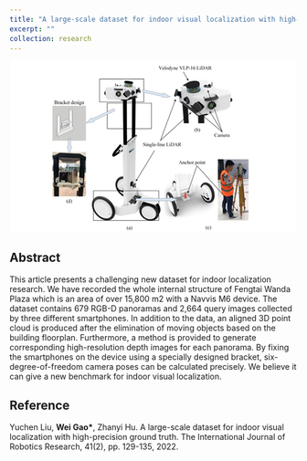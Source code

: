 ```yaml
---
title: "A large-scale dataset for indoor visual localization with high-precision ground truth"
excerpt: ""
collection: research
---
```


<div align='center'>
  <img src="/images/research/2022 large-scale dataset .PNG" width="500">  
</div>

## Abstract

This article presents a challenging new dataset for indoor localization research. We have recorded the whole internal structure of Fengtai Wanda Plaza which is an area of over 15,800 m2 with a Navvis M6 device. The dataset contains 679 RGB-D panoramas and 2,664 query images collected by three different smartphones. In addition to the data, an aligned 3D point cloud is produced after the elimination of moving objects based on the building floorplan. Furthermore, a method is provided to generate corresponding high-resolution depth images for each panorama. By fixing the smartphones on the device using a specially designed bracket, six-degree-of-freedom camera poses can be calculated precisely. We believe it can give a new benchmark for indoor visual localization.

## Reference

Yuchen Liu, **Wei Gao\***, Zhanyi Hu. A large-scale dataset for indoor visual localization with high-precision ground truth. The International Journal of Robotics Research, 41(2), pp. 129-135, 2022.